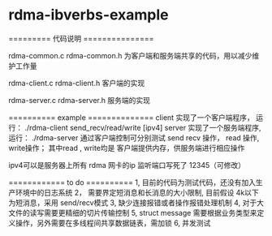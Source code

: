 # rdma-ibverbs-example


========= 代码说明 ===============

rdma-common.c   rdma-common.h  为客户端和服务端共享的代码，用以减少维护工作量

rdma-client.c   rdma-client.h  客户端的实现

rdma-server.c   rdma-server.h  服务端的实现



==========  example ==============
client 实现了一个客户端程序，  运行：  ./rdma-client    send_recv/read/write   [ipv4]
server 实现了一个服务端程序,   运行：  ./rdma-server
通过客户端控制可分别测试   send recv 操作，  read 操作, write操作；
其中read , write均是 客户端提供内存，供服务端进行相应操作

ipv4可以是服务器上所有 rdma 网卡的ip
监听端口写死了 12345（可修改）






============ to do ==========
1,  目前的代码为测试代码，还没有加入生产环境中的日志系统
2， 需要界定短消息和长消息的大小限制,  目前假设 4k以下为短消息，采用 send/recv模式
3,  缺少连接报错或者操作报错处理机制
4,  对于大文件的读写需要更精细的切片传输控制
5,  struct message 需要根据业务类型来定义操作，另外需要在多线程间共享数据链表，需加锁
6,  并发测试
